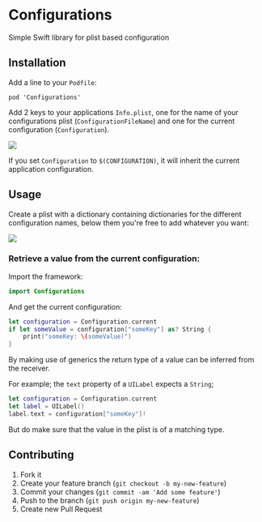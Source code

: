 # Configurations

Simple Swift library for plist based configuration

## Installation

Add a line to your `Podfile`:

```
pod 'Configurations'
```

Add 2 keys to your applications `Info.plist`, one for the name of your configurations plist (`ConfigurationFileName`) and one for the current configuration (`Configuration`).

![](http://i.imgur.com/SV7p043.png)

If you set `Configuration` to `$(CONFIGURATION)`, it will inherit the current application configuration.

## Usage

Create a plist with a dictionary containing dictionaries for the different configuration names, below them you're free to add whatever you want:

![](http://i.imgur.com/jYArF82.png)

### Retrieve a value from the current configuration:

Import the framework:

```swift
import Configurations
```

And get the current configuration:

```swift
let configuration = Configuration.current
if let someValue = configuration["someKey"] as? String {
    print("someKey: \(someValue)")
}
```

By making use of generics the return type of a value can be inferred from the
receiver.

For example; the `text` property of a `UILabel` expects a `String`;

```swift
let configuration = Configuration.current
let label = UILabel()
label.text = configuration["someKey"]!
```

But do make sure that the value in the plist is of a matching type.

## Contributing

1. Fork it
2. Create your feature branch (`git checkout -b my-new-feature`)
3. Commit your changes (`git commit -am 'Add some feature'`)
4. Push to the branch (`git push origin my-new-feature`)
5. Create new Pull Request

